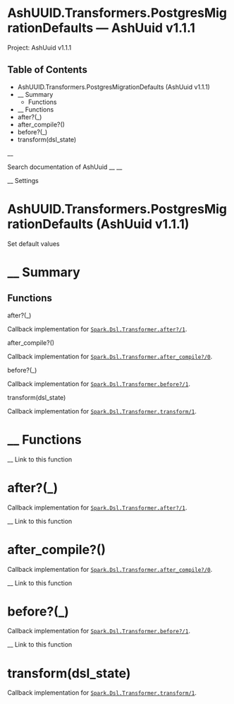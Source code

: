 # AshUUID.Transformers.PostgresMigrationDefaults — AshUuid v1.1.1

Project: AshUuid v1.1.1

## Table of Contents

- AshUUID.Transformers.PostgresMigrationDefaults (AshUuid v1.1.1)
- __ Summary
  - Functions
- __ Functions
- after?(_)
- after_compile?()
- before?(_)
- transform(dsl_state)

__

Search documentation of AshUuid __ __

__ Settings

#  AshUUID.Transformers.PostgresMigrationDefaults (AshUuid v1.1.1)

Set default values

#  __ Summary

##  Functions

after?(_)

Callback implementation for [`Spark.Dsl.Transformer.after?/1`](external_link).

after_compile?()

Callback implementation for [`Spark.Dsl.Transformer.after_compile?/0`](external_link).

before?(_)

Callback implementation for [`Spark.Dsl.Transformer.before?/1`](external_link).

transform(dsl_state)

Callback implementation for [`Spark.Dsl.Transformer.transform/1`](external_link).

#  __ Functions

__ Link to this function

# after?(_)

Callback implementation for [`Spark.Dsl.Transformer.after?/1`](external_link).

__ Link to this function

# after_compile?()

Callback implementation for [`Spark.Dsl.Transformer.after_compile?/0`](external_link).

__ Link to this function

# before?(_)

Callback implementation for [`Spark.Dsl.Transformer.before?/1`](external_link).

__ Link to this function

# transform(dsl_state)

Callback implementation for [`Spark.Dsl.Transformer.transform/1`](external_link).
